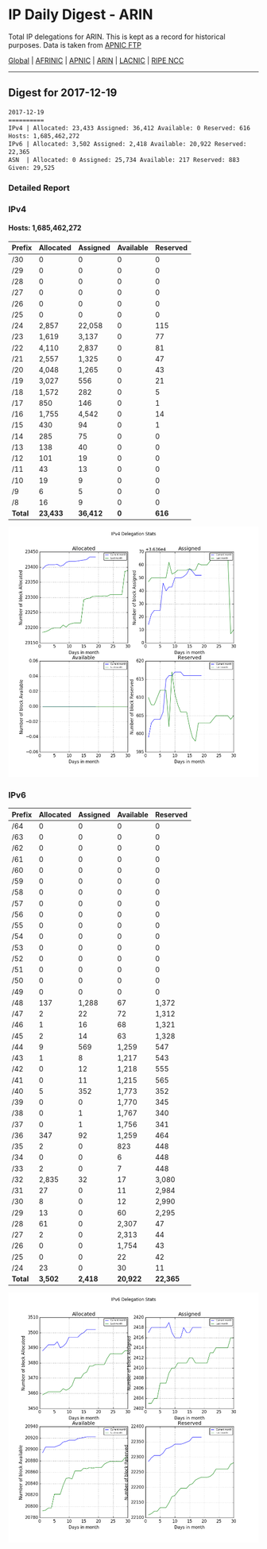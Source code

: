 # IP Daily Digest - ARIN 

Total IP delegations for ARIN. This is kept as a record for historical purposes. Data is taken from [APNIC FTP](https://ftp.apnic.net/)

[Global](https://github.com/csmets/IP-Daily-Digest) | [AFRINIC](https://github.com/csmets/IP-Daily-Digest/tree/master/archives/AFRINIC) | [APNIC](https://github.com/csmets/IP-Daily-Digest/tree/master/archives/APNIC) | [ARIN](https://github.com/csmets/IP-Daily-Digest/tree/master/archives/ARIN) | [LACNIC](https://github.com/csmets/IP-Daily-Digest/tree/master/archives/LACNIC) | [RIPE NCC](https://github.com/csmets/IP-Daily-Digest/tree/master/archives/RIPE_NCC)

---

## Digest for 2017-12-19
```
2017-12-19
==========
IPv4 | Allocated: 23,433 Assigned: 36,412 Available: 0 Reserved: 616 Hosts: 1,685,462,272
IPv6 | Allocated: 3,502 Assigned: 2,418 Available: 20,922 Reserved: 22,365
ASN  | Allocated: 0 Assigned: 25,734 Available: 217 Reserved: 883 Given: 29,525
```

### Detailed Report

### IPv4

#### Hosts: **1,685,462,272**

| Prefix | Allocated | Assigned | Available | Reserved |
| ----- | ----- | ----- | ----- | ----- |
| /30 | 0 | 0 | 0 | 0 |
| /29 | 0 | 0 | 0 | 0 |
| /28 | 0 | 0 | 0 | 0 |
| /27 | 0 | 0 | 0 | 0 |
| /26 | 0 | 0 | 0 | 0 |
| /25 | 0 | 0 | 0 | 0 |
| /24 | 2,857 | 22,058 | 0 | 115 |
| /23 | 1,619 | 3,137 | 0 | 77 |
| /22 | 4,110 | 2,837 | 0 | 81 |
| /21 | 2,557 | 1,325 | 0 | 47 |
| /20 | 4,048 | 1,265 | 0 | 43 |
| /19 | 3,027 | 556 | 0 | 21 |
| /18 | 1,572 | 282 | 0 | 5 |
| /17 | 850 | 146 | 0 | 1 |
| /16 | 1,755 | 4,542 | 0 | 14 |
| /15 | 430 | 94 | 0 | 1 |
| /14 | 285 | 75 | 0 | 0 |
| /13 | 138 | 40 | 0 | 0 |
| /12 | 101 | 19 | 0 | 0 |
| /11 | 43 | 13 | 0 | 0 |
| /10 | 19 | 9 | 0 | 0 |
| /9 | 6 | 5 | 0 | 0 |
| /8 | 16 | 9 | 0 | 0 |
| **Total** | **23,433** | **36,412** | **0** | **616** |

![ipv4-stats](ipv4-figure.png)

### IPv6

| Prefix | Allocated | Assigned | Available | Reserved |
| ----- | ----- | ----- | ----- | ----- |
| /64 | 0 | 0 | 0 | 0 |
| /63 | 0 | 0 | 0 | 0 |
| /62 | 0 | 0 | 0 | 0 |
| /61 | 0 | 0 | 0 | 0 |
| /60 | 0 | 0 | 0 | 0 |
| /59 | 0 | 0 | 0 | 0 |
| /58 | 0 | 0 | 0 | 0 |
| /57 | 0 | 0 | 0 | 0 |
| /56 | 0 | 0 | 0 | 0 |
| /55 | 0 | 0 | 0 | 0 |
| /54 | 0 | 0 | 0 | 0 |
| /53 | 0 | 0 | 0 | 0 |
| /52 | 0 | 0 | 0 | 0 |
| /51 | 0 | 0 | 0 | 0 |
| /50 | 0 | 0 | 0 | 0 |
| /49 | 0 | 0 | 0 | 0 |
| /48 | 137 | 1,288 | 67 | 1,372 |
| /47 | 2 | 22 | 72 | 1,312 |
| /46 | 1 | 16 | 68 | 1,321 |
| /45 | 2 | 14 | 63 | 1,328 |
| /44 | 9 | 569 | 1,259 | 547 |
| /43 | 1 | 8 | 1,217 | 543 |
| /42 | 0 | 12 | 1,218 | 555 |
| /41 | 0 | 11 | 1,215 | 565 |
| /40 | 5 | 352 | 1,773 | 352 |
| /39 | 0 | 0 | 1,770 | 345 |
| /38 | 0 | 1 | 1,767 | 340 |
| /37 | 0 | 1 | 1,756 | 341 |
| /36 | 347 | 92 | 1,259 | 464 |
| /35 | 2 | 0 | 823 | 448 |
| /34 | 0 | 0 | 6 | 448 |
| /33 | 2 | 0 | 7 | 448 |
| /32 | 2,835 | 32 | 17 | 3,080 |
| /31 | 27 | 0 | 11 | 2,984 |
| /30 | 8 | 0 | 12 | 2,990 |
| /29 | 13 | 0 | 60 | 2,295 |
| /28 | 61 | 0 | 2,307 | 47 |
| /27 | 2 | 0 | 2,313 | 44 |
| /26 | 0 | 0 | 1,754 | 43 |
| /25 | 0 | 0 | 22 | 42 |
| /24 | 23 | 0 | 30 | 11 |
| **Total** | **3,502** | **2,418** | **20,922** | **22,365** |

![ipv6-stats](ipv6-figure.png)
